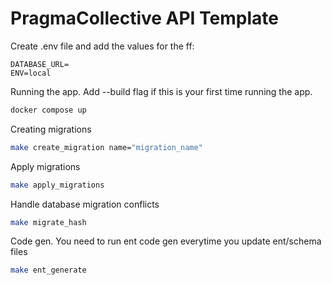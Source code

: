 # PragmaCollective API Template

Create .env file and add the values for the ff:
```
DATABASE_URL=
ENV=local
```

Running the app. Add --build flag if this is your first time running the app.
```sh 
docker compose up
```

Creating migrations
```sh
make create_migration name="migration_name"
```

Apply migrations
```sh
make apply_migrations 
```

Handle database migration conflicts
```sh
make migrate_hash
```

Code gen. You need to run ent code gen everytime you update ent/schema files
```sh
make ent_generate
```
